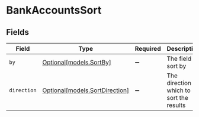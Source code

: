 # BankAccountsSort


## Fields

| Field                                                        | Type                                                         | Required                                                     | Description                                                  | Example                                                      |
| ------------------------------------------------------------ | ------------------------------------------------------------ | ------------------------------------------------------------ | ------------------------------------------------------------ | ------------------------------------------------------------ |
| `by`                                                         | [Optional[models.SortBy]](../models/sortby.md)               | :heavy_minus_sign:                                           | The field to sort by                                         | updated_at                                                   |
| `direction`                                                  | [Optional[models.SortDirection]](../models/sortdirection.md) | :heavy_minus_sign:                                           | The direction in which to sort the results                   |                                                              |